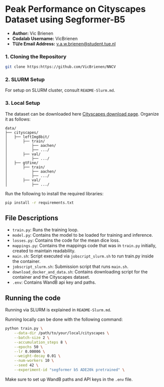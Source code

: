 # Peak Performance on Cityscapes Dataset using Segformer-B5

- **Author:** Vic Brienen
- **Codalab Username:** VicBrienen
- **TU/e Email Address:** v.a.w.brienen@student.tue.nl

### 1. Cloning the Repository
```bash
git clone https:https://github.com/VicBrienen/NNCV
```

### 2. SLURM Setup
For setup on SLURM cluster, consult ``README-Slurm.md``.

### 3. Local Setup
The dataset can be downloaded here [Cityscapes download page](https://www.cityscapes-dataset.com/downloads/). Organize it as follows:

```plaintext
data/
├── cityscapes/
│   ├── leftImg8bit/
│       ├── train/
│           ├── aachen/
│           ├── .../
│       ├── val/
│           ├── .../
│   ├── gtFine/
│       ├── train/
│           ├── aachen/
│           ├── .../
│       ├── val/
│           ├── .../
```

Run the following to install the required libraries:
```bash
pip install -r requirements.txt
```

## File Descriptions
- `train.py`: Runs the training loop.
- `model.py`: Contains the model to be loaded for training and inference.
- `losses.py`: Contains the code for the mean dice loss.
- `mappings.py`: Contains the mappings code that was in `train.py` initially, created to maintain readability.
- `main.sh`: Script executed via `jobscript_slurm.sh` to run train.py inside the container.
- `jobscript_slurm.sh`: Submission script that runs `main.sh`.
- `download_docker_and_data.sh`: Contains downloading script for the container and the Cityscapes dataset.
- `.env`: Contains WandB api key and paths.

## Running the code
Running via SLURM is explained in `README-Slurm.md`.

Running locally can be done with the following command:

```bash
python train.py \
    --data-dir /path/to/your/local/cityscapes \
    --batch-size 2 \
    --accumulation_steps 8 \
    --epochs 50 \
    --lr 0.00006 \
    --weight-decay 0.01 \
    --num-workers 10 \
    --seed 42 \
    --experiment-id "segformer b5 ADE20k pretrained" \
```
Make sure to set up WandB paths and API keys in the `.env` file.